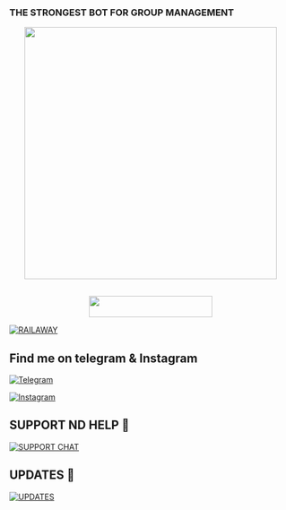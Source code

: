 <p align="center">
<h3 font=Maghrib.ttf>THE STRONGEST BOT FOR GROUP MANAGEMENT
<p align="center">
<img src="https://telegra.ph/file/3972670188dd54a994ea3.jpg" width="450">
 </p>
</p>

## <p align="center">

<p align="center"><a href="https://heroku.com/deploy?template=https://github.com/Dhruvxbhudev2/RAVANxBOT"> <img src="https://img.shields.io/badge/Deploy_Urself-black?style=for-the-badge&logo=heroku" width="220" height="38.45"/></a></p>

[![RAILAWAY](https://railway.app/button.svg)](https://railway.app/new/template?template=https://github.com/Dhruvxbhudev2/RavanxBOT")



## Find me on telegram & Instagram 
[![Telegram](https://img.shields.io/badge/VERSIO_N_02-1b77FF.svg?style=for-the-badge&logo=telegram)](https://t.me/VERSIO_N_02)

[![Instagram](https://instagram.com.button.svg)](https://www.instagram.com/ds.__.16)
## SUPPORT ND HELP 🤖

[![SUPPORT CHAT](https://telegra.ph/file/078030b15d2122216d2d0.jpg)](https://t.me/YAROKIYARI_OFFICIAL)

## UPDATES 💞

[![UPDATES](https://telegra.ph/file/133730131def9724e5b5b.jpg)](https://t.me/THN_BOTS)

